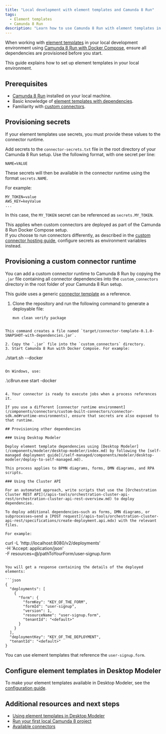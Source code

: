 ```yaml
---
title: "Local development with element templates and Camunda 8 Run"
tags:
  - Element templates
  - Camunda 8 Run
description: "Learn how to use Camunda 8 Run with element templates in your local development environment."
---
```


When working with [element templates](/components/concepts/element-templates.md) in your local development environment using [Camunda 8 Run with Docker Compose](/self-managed/quickstart/developer-quickstart/c8run.md), ensure all dependencies are provisioned before you start.

This guide explains how to set up element templates in your local environment.

## Prerequisites

- [Camunda 8 Run](/self-managed/quickstart/developer-quickstart/c8run.md) installed on your local machine.
- Basic knowledge of [element templates with dependencies](/components/modeler/element-templates/element-template-with-dependencies.md).
- Familiarity with [custom connectors](/components/connectors/manage-connector-templates.md).

## Provisioning secrets

If your element templates use secrets, you must provide these values to the connector runtime.

Add secrets to the `connector-secrets.txt` file in the root directory of your Camunda 8 Run setup. Use the following format, with one secret per line:

```
NAME=VALUE
```

These secrets will then be available in the connector runtime using the format `secrets.NAME`.

For example:

```
MY_TOKEN=value
AWS_KEY=keyValue
...
```

In this case, the `MY_TOKEN` secret can be referenced as `secrets.MY_TOKEN`.

This applies when custom connectors are deployed as part of the Camunda 8 Run Docker Compose setup.  
If you choose to run connectors differently, as described in the [custom connector hosting guide](/components/connectors/custom-built-connectors/host-custom-connector.md#wiring-your-connector-with-a-camunda-cluster), configure secrets as environment variables instead.

## Provisioning a custom connector runtime

You can add a custom connector runtime to Camunda 8 Run by copying the `.jar` file containing all connector dependencies into the `custom_connectors` directory in the root folder of your Camunda 8 Run setup.

This guide uses a generic [connector template](https://github.com/camunda/connector-template-outbound) as a reference.

1. Clone the repository and run the following command to generate a deployable file:

   ```bash
   mvn clean verify package
   ```

```

This command creates a file named `target/connector-template-0.1.0-SNAPSHOT-with-dependencies.jar`.

2. Copy the `.jar` file into the `custom_connectors` directory.
3. Start Camunda 8 Run with Docker Compose. For example:

```

./start.sh --docker

```

On Windows, use:

```

.\c8run.exe start -docker

```

4. Your connector is ready to execute jobs when a process references it.

If you use a different [connector runtime environment](/components/connectors/custom-built-connectors/connector-sdk.md#runtime-environments), ensure that secrets are also exposed to that runtime.

## Provisioning other dependencies

### Using Desktop Modeler

Deploy element template dependencies using [Desktop Modeler](/components/modeler/desktop-modeler/index.md) by following the [self-managed deployment guide](/self-managed/components/modeler/desktop-modeler/deploy-to-self-managed.md).

This process applies to BPMN diagrams, forms, DMN diagrams, and RPA scripts.

### Using the Cluster API

For an automated approach, write scripts that use the [Orchestration Cluster REST API](/apis-tools/orchestration-cluster-api-rest/orchestration-cluster-api-rest-overview.md) to deploy dependencies.

To deploy additional dependencies—such as forms, DMN diagrams, or subprocesses—send a [POST request](/apis-tools/orchestration-cluster-api-rest/specifications/create-deployment.api.mdx) with the relevant files.

For example:

```

curl -L 'http://localhost:8080/v2/deployments' \
-H 'Accept: application/json' \
-F resources=@/pathToYourForm/user-signup.form

````

You will get a response containing the details of the deployed elements:

```json
{
  "deployments": [
    {
      "form": {
        "formKey": "KEY_OF_THE_FORM",
        "formId": "user-signup",
        "version": 1,
        "resourceName": "user-signup.form",
        "tenantId": "<default>"
      }
    }
  ],
  "deploymentKey": "KEY_OF_THE_DEPLOYMENT",
  "tenantId": "<default>"
}
````

You can use element templates that reference the `user-signup.form`.

## Configure element templates in Desktop Modeler

To make your element templates available in Desktop Modeler, see the [configuration guide](/components/modeler/desktop-modeler/element-templates/configuring-templates.md).

## Additional resources and next steps

- [Using element templates in Desktop Modeler](/components/modeler/desktop-modeler/element-templates/using-templates.md)
- [Run your first local Camunda 8 project](/guides/getting-started-example.md)
- [Available connectors](/components/connectors/out-of-the-box-connectors/available-connectors-overview.md)
